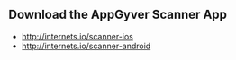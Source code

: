 <!-- .slide: data-background="assets/images/bg-assets/slide-2.jpg" data-background-size="cover" -->
##  Download the AppGyver Scanner App

- http://internets.io/scanner-ios
- http://internets.io/scanner-android
